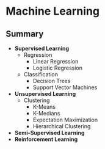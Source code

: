 # Machine Learning

## Summary

  * **Supervised Learning**
    * Regression
      - Linear Regression
      - Logistic Regression
    * Classification
      - Decision Trees
      - Support Vector Machines
  * **Unsupervised Learning**
    * Clustering
      - K-Means
      - K-Medians
      - Expectation Maximization
      - Hierarchical Clustering
  * **Semi-Supervised Learning**
  * **Reinforcement Learning**
